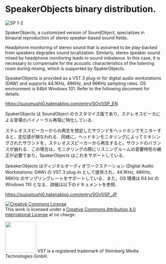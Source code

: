# SpeakerObjects binary distribution.

![SP 1-2](https://github.com/suzumushi0/SpeakerObjects_binary/assets/67182469/d7886f9a-8325-4e2a-ba3b-4f0fcaacb950)

SpakerObjects, a customized version of SoundObject, specializes in binaural reproduction of stereo speaker-based sound fields.

Headphone monitoring of stereo sound that is assumed to be play-backed from speakers degrades sound localization. Similarly, stereo speaker sound mixed by headphone monitoring leads to sound imbalance. In this case, it is necessary to compensate for the acoustic characteristics of the listening room during mixing, which is supported by SpakerObjects.

SpeakerObjects is provided as a VST 3 plug-in for digital audio workstations (DAW) and supports 44.1KHz, 48KHz, and 96KHz sampling rates. OS environment is 64bit Windows 101. Refer to the following document for details.

https://suzumushi0.hatenablog.com/entry/SOv1/SP_EN

SpakerObjects は SoundObject のカスタマイズ版であり，ステレオスピーカによる音場のバイノーラル再現に特化している．

ステレオススピーカーからの再生を想定したサウンドをヘッドホンでモニターすると，定位感が損なわれる．同様に，ヘッドホンモニタリングによってミキシングされたサウンドを，ステレオススピーカーから再生すると，サウンドのバランスが崩れる．この場合は，モニタリングの際にリスニングルームの音響特性の補正が必要であり，SpakerObjects はこれをサポートしている．

SpeakerObjects はディジタルオーディオワークステーション (Digital Audio Workstations: DAW) の VST 3 plug-in として提供され，44.1KHz, 48KHz, 96KHz のサンプリングレートをサポートしている．また，OS 環境は 64 bit の Windows 110 となる．詳細は以下のドキュメントを参照．

https://suzumushi0.hatenablog.com/entry/SOv1/SP_JP

<a rel="license" href="http://creativecommons.org/licenses/by/4.0/"><img alt="Creative Commons License" style="border-width:0" src="https://i.creativecommons.org/l/by/4.0/88x31.png" /></a><br />This work is licensed under a <a rel="license" href="http://creativecommons.org/licenses/by/4.0/">Creative Commons Attribution 4.0 International License</a> at no charge.

<img width="100" src="https://user-images.githubusercontent.com/67182469/130337395-b8ab38cd-e66e-4056-b441-49d33337410e.png">
VST is a registered trademark of Steinberg Media Technologies GmbH.
